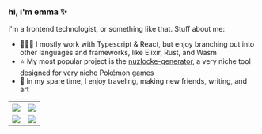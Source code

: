 ### hi, i'm emma ✨

I'm a frontend technologist, or something like that. Stuff about me:

- 👩🏼‍💻 I mostly work with Typescript & React, but enjoy branching out into other languages and frameworks, like Elixir, Rust, and Wasm
- ⭐️ My most popular project is the [nuzlocke-generator](https://github.com/EmmaRamirez/nuzlocke-generator), a very niche tool designed for very niche Pokémon games
- 💃 In my spare time, I enjoy traveling, making new friends, writing, and art


|  <a href="https://github.com/anuraghazra/github-readme-stats"><img align="center" src="https://github-readme-stats.vercel.app/api?username=EmmaRamirez&theme=radical&count_private=true&show_icons=true" /></a> | <a href="https://github.com/EmmaRamirez"><img align="center" src="https://github-readme-stats.vercel.app/api/top-langs/?username=EmmaRamirez&layout=compact&theme=radical&langs_count=6&hide=javascript,HTML,CSS" /></a> |
| ------------- | ------------- |
| <a href="https://github.com/EmmaRamirez"><img align="center" src="http://github-readme-streak-stats.herokuapp.com?user=EmmaRamirez&theme=radical&date_format=M%20j%5B%2C%20Y%5D" /></a>  | <a href="https://github.com/EmmaRamirez/nuzlocke-generator"><img align="center" src="https://github-readme-stats.vercel.app/api/pin/?username=EmmaRamirez&repo=nuzlocke-generator&theme=radical" /></a>  |

<!--
**EmmaRamirez/EmmaRamirez** is a ✨ _special_ ✨ repository because its `README.md` (this file) appears on your GitHub profile.

Here are some ideas to get you started:

- 🔭 I’m currently working on ...
- 🌱 I’m currently learning ...
- 👯 I’m looking to collaborate on ...
- 🤔 I’m looking for help with ...
- 💬 Ask me about ...
- 📫 How to reach me: ...
- 😄 Pronouns: ...
- ⚡ Fun fact: ...
-->
